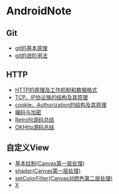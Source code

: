 # AndroidNote
## Git
* [git的基本原理](git/git的基本原理.md)
* [git的进阶用法](git/git的进阶用法.md)

## HTTP
 * [HTTP的原理及工作机制和数据格式](网络/HTTP.md)
 * [TCP、IP协议族的结构及其原理](网络/TCP、IP协议族.md)
 * [cookie、Authorization的结构及其原理](网络/cookie、Authorization.md)
 * [编码与加密](网络/编码与加密.md)
 * [Retrofit源码总结](网络/Retrofit源码总结.md)
 * [OKHttp源码总结](网络/OKHttp源码总结.md)
 
 ## 自定义View
  * [基本绘制(Canvas第一层处理)](自定义View/基本绘制(Canvas第一层处理).md)
  * [shader(Canvas第一层处理)](自定义View/shader(Canvas第一层处理).md)
  * [setColorFilter(Canvas对颜色第二层处理)](自定义View/setColorFilter(Canvas对颜色第二层处理).md)
  * [X](自定义View/基本绘制(Canvas第一层处理).md)
